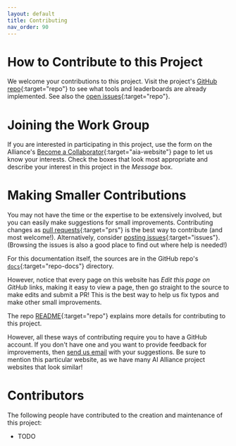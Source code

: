 ```yaml
---
layout: default
title: Contributing
nav_order: 90
---
```


# How to Contribute to this Project

We welcome your contributions to this project. Visit the project's [GitHub repo](https://github.com/The-AI-Alliance/REPO_NAME/){:target="repo"} to see what tools and leaderboards are already implemented. See also the [open issues](https://github.com/The-AI-Alliance/REPO_NAME/issues){:target="repo"}.

# Joining the Work Group

If you are interested in participating in this project, use the form on the Alliance's [Become a Collaborator](https://thealliance.ai/become-a-collaborator){:target="aia-website"} page to let us know your interests. Check the boxes that look most appropriate and describe your interest in this project in the _Message_ box.

# Making Smaller Contributions

You may not have the time or the expertise to be extensively involved, but you can easily make suggestions for small improvements. Contributing changes as [pull requests](https://github.com/The-AI-Alliance/REPO_NAME/pulls){:target="prs"} is the best way to contribute (and most welcome!). Alternatively, consider [posting issues](https://github.com/The-AI-Alliance/REPO_NAME/issues){:target="issues"}. (Browsing the issues is also a good place to find out where help is needed!) 

For this documentation itself, the sources are in the GitHub repo's [`docs`](https://github.com/The-AI-Alliance/REPO_NAME/tree/main/docs){:target="repo-docs"} directory. 

However, notice that every page on this website has _Edit this page on GitHub_ links, making it easy to view a page, then go straight to the source to make edits and submit a PR! This is the best way to help us fix typos and make other small improvements.

The repo [README](https://github.com/The-AI-Alliance/REPO_NAME){:target="repo"} explains more details for contributing to this project.

However, all these ways of contributing require you to have a GitHub account. If you don't have one and you want to provide feedback for improvements, then [send us email](mailto:contact@thealliance.ai) with your suggestions. Be sure to mention this particular website, as we have many AI Alliance project websites that look similar!

# Contributors

The following people have contributed to the creation and maintenance of this project:

* TODO
